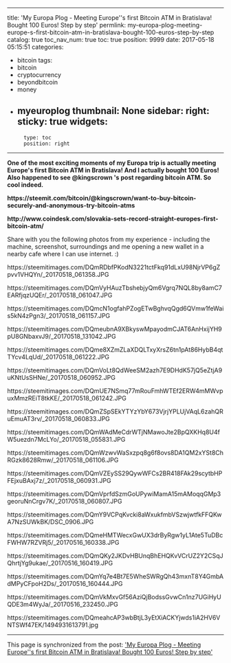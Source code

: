 
---
title: 'My Europa Plog - Meeting Europe''s first Bitcoin ATM in Bratislava! Bought 100 Euros! Step by step'
permlink: my-europa-plog-meeting-europe-s-first-bitcoin-atm-in-bratislava-bought-100-euros-step-by-step
catalog: true
toc_nav_num: true
toc: true
position: 9999
date: 2017-05-18 05:15:51
categories:
- bitcoin
tags:
- bitcoin
- cryptocurrency
- beyondbitcoin
- money
- myeuroplog
thumbnail: None
sidebar:
    right:
        sticky: true
widgets:
    -
        type: toc
        position: right
---


<html>
<p><strong>One of the most exciting moments of my Europa trip is actually meeting Europe's first Bitcoin ATM in Bratislava! And I actually bought 100 Euros! Also happened to see @kingscrown 's post regarding bitcoin ATM. So cool indeed.</strong></p>
<p><strong>https://steemit.com/bitcoin/@kingscrown/want-to-buy-bitcoin-securely-and-anonymous-try-bitcoin-atms</strong></p>
<p><strong>http://www.coindesk.com/slovakia-sets-record-straight-europes-first-bitcoin-atm/</strong></p>
<p>Share with you the following photos from my experience - including the machine, screenshot, surroundings and me opening a new wallet in a nearby cafe where I can use internet. :)</p>
<p>https://steemitimages.com/DQmRDbfPKodN3221tctFkq91dLxU98NjrVP6gZpvv1VHQYn/_20170518_061358.JPG</p>
<p>https://steemitimages.com/DQmVyHAuzTbshebjyQm6Vgrq7NQL8by8amC7EARfjqzUQEr/_20170518_061047.JPG</p>
<p>https://steemitimages.com/DQmcN1ogfahPZogETwBghvqQgd6QVmw1feWais5kN4zPgn3/_20170518_061157.JPG</p>
<p>https://steemitimages.com/DQmeubnA9XBkyswMpayodmCJAT6AnHxijYH9pU8GNbaxvJ9/_20170518_131042.JPG</p>
<p>https://steemitimages.com/DQme8XZmZLaXDQLTxyXrsZ6tn1pAt86HybB4qtTYcv4LqUd/_20170518_061222.JPG</p>
<p>https://steemitimages.com/DQmVoLt8QdWeeSM2azh7E9DHdK57jQ5eZtjA9uKNtUsSHNe/_20170518_060952.JPG</p>
<p>https://steemitimages.com/DQmUE7NSmq77mRouFmhWTEf2ERW4mMWvpuxMmzREiT8tkKE/_20170518_061242.JPG</p>
<p>https://steemitimages.com/DQmZSpSEkYTYzYbY673VjrjYPLUjVAqL6zahQRuEmuAT3rv/_20170518_060833.JPG</p>
<p>https://steemitimages.com/DQmWAdMeCdrWTjNMawoJte2BpQXKHq8U4fW5uezdn7McLYo/_20170518_055831.JPG</p>
<p>https://steemitimages.com/DQmWzwvWaSxzpq8g6f8ovs8DA1QM2xYSt8ChRGzk8628Rmw/_20170518_061106.JPG</p>
<p>https://steemitimages.com/DQmVZEySS29QywWFCs2BR418FAk29scytbHPFEjxuBAxj7z/_20170518_060931.JPG</p>
<p>https://steemitimages.com/DQmVprfdSzmGoUPywiMamA15mAMoqqGMp3georuNnCrgv7K/_20170518_060807.JPG</p>
<p>https://steemitimages.com/DQmY9VCPqKvcki8aWxukfmbVSzwjwtfkFFQKwA7NzSUWkBK/DSC_0906.JPG</p>
<p>https://steemitimages.com/DQmeHMTWecxGwUX3drByRgw1yL1Ate5TuDBcFWHW7RZVRj5/_20170516_160338.JPG</p>
<p>https://steemitimages.com/DQmQKy2JKDvHBUnqBhEHQKvVCrUZ2Y2CSqJQhrtjYg9ukae/_20170516_160419.JPG</p>
<p>https://steemitimages.com/DQmYq7e4Bt7E5WheSWRgQh43mxnT8Y4GmbAdMPyCFpoH2Ds/_20170516_160444.JPG</p>
<p>https://steemitimages.com/DQmVkMxvGf56AziQjBodssGvwCn1nz7UGiHyUQDE3m4WyJa/_20170516_232450.JPG</p>
<p>https://steemitimages.com/DQmeahcAP3wbBtjL3yEtXiACKYjwds1iA2HV6VNTSWf47EK/1494931613791.jpg</p>
</html>

- - -

This page is synchronized from the post: ['My Europa Plog - Meeting Europe''s first Bitcoin ATM in Bratislava! Bought 100 Euros! Step by step'](https://steemit.com/@deanliu/my-europa-plog-meeting-europe-s-first-bitcoin-atm-in-bratislava-bought-100-euros-step-by-step)
